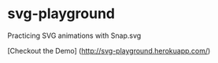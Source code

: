 # svg-playground
Practicing SVG animations with Snap.svg

[Checkout the Demo] (http://svg-playground.herokuapp.com/)
